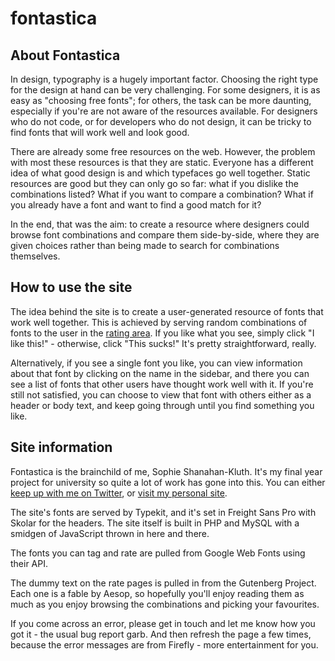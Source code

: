 # fontastica

## About Fontastica
In design, typography is a hugely important factor. Choosing the right type for the design at hand can be very challenging. For some designers, it is as easy as "choosing free fonts"; for others, the task can be more daunting, especially if you're are not aware of the resources available. For designers who do not code, or for developers who do not design, it can be tricky to find fonts that will work well and look good.

There are already some free resources on the web. However, the problem with most these resources is that they are static. Everyone has a different idea of what good design is and which typefaces go well together. Static resources are good but they can only go so far: what if you dislike the combinations listed? What if you want to compare a combination? What if you already have a font and want to find a good match for it?

In the end, that was the aim: to create a resource where designers could browse font combinations and compare them side-by-side, where they are given choices rather than being made to search for combinations themselves.

## How to use the site
The idea behind the site is to create a user-generated resource of fonts that work well together. This is achieved by serving random combinations of fonts to the user in the [rating area](http://fontastica.herbal-jazz.net/rate). If you like what you see, simply click "I like this!" - otherwise, click "This sucks!" It's pretty straightforward, really.

Alternatively, if you see a single font you like, you can view information about that font by clicking on the name in the sidebar, and there you can see a list of fonts that other users have thought work well with it. If you're still not satisfied, you can choose to view that font with others either as a header or body text, and keep going through until you find something you like.

## Site information
Fontastica is the brainchild of me, Sophie Shanahan-Kluth. It's my final year project for university so quite a lot of work has gone into this. You can either [keep up with me on Twitter](http://twitter.com/Tawreh), or [visit my personal site](http://herbal-jazz.net).

The site's fonts are served by Typekit, and it's set in Freight Sans Pro with Skolar for the headers. The site itself is built in PHP and MySQL with a smidgen of JavaScript thrown in here and there.

The fonts you can tag and rate are pulled from Google Web Fonts using their API.

The dummy text on the rate pages is pulled in from the Gutenberg Project. Each one is a fable by Aesop, so hopefully you'll enjoy reading them as much as you enjoy browsing the combinations and picking your favourites.

If you come across an error, please get in touch and let me know how you got it - the usual bug report garb. And then refresh the page a few times, because the error messages are from Firefly - more entertainment for you.
